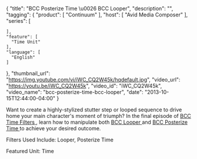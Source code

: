 {
  "title": "BCC Posterize Time \u0026 BCC Looper",
  "description": "",
  "tagging": {
    "product": [
      "Continuum"
    ],
    "host": [
      "Avid Media Composer"
    ],
    "series": [

    ],
    "feature": [
      "Time Unit"
    ],
    "language": [
      "English"
    ]
  },
  "thumbnail_url": "https://img.youtube.com/vi/iWC_CQ2W45k/hqdefault.jpg",
  "video_url": "https://youtu.be/iWC_CQ2W45k",
  "video_id": "iWC_CQ2W45k",
  "video_name": "bcc-posterize-time-bcc-looper",
  "date": "2013-10-15T12:44:00-04:00"
}

Want to create a highly-stylized stutter step or looped sequence to drive home
your main character's moment of triumph? In the final episode of [ BCC Time
Filters ](/products/continuum-units/time/) , learn how
to manipulate both [ BCC Looper ](/products/continuum-units/time/) and [ BCC Posterize Time ](/products/continuum-units/time/) to achieve your desired outcome.

Filters Used Include: Looper, Posterize Time

Featured Unit: Time


